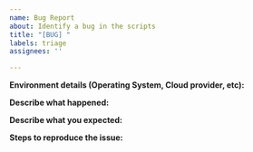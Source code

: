 ```yaml
---
name: Bug Report
about: Identify a bug in the scripts
title: "[BUG] "
labels: triage
assignees: ''

---
```


<!--
If you have identified a specific bug in the scripts, please describe it here. If the
issue requires further debugging or investigation, that will be best accomplished via support. Please contact Datadog [support](http://docs.datadoghq.com/help/).
-->


**Environment details (Operating System, Cloud provider, etc):**


**Describe what happened:**


**Describe what you expected:**


**Steps to reproduce the issue:**